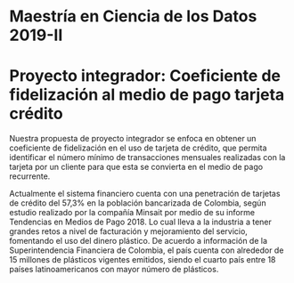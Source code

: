 # Maestría en Ciencia de los Datos 2019-II

# Proyecto integrador: Coeficiente de fidelización al medio de pago tarjeta crédito

Nuestra propuesta de proyecto integrador se enfoca en obtener un coeficiente de fidelización en el uso de tarjeta de crédito, que permita identificar el número mínimo de transacciones mensuales realizadas con la tarjeta por un cliente para que esta se convierta en el medio de pago recurrente.

Actualmente el sistema financiero cuenta con una penetración de tarjetas de crédito del 57,3% en la población bancarizada de Colombia, según estudio realizado por la compañía Minsait por medio de su informe Tendencias en Medios de Pago 2018. Lo cual lleva a la industria a tener grandes retos a nivel de facturación y mejoramiento del servicio, fomentando el uso del dinero plástico.
De acuerdo a información de la Superintendencia Financiera de Colombia, el país cuenta con alrededor de 15 millones de plásticos vigentes emitidos, siendo el cuarto país entre 18 países latinoamericanos con mayor número de plásticos.
